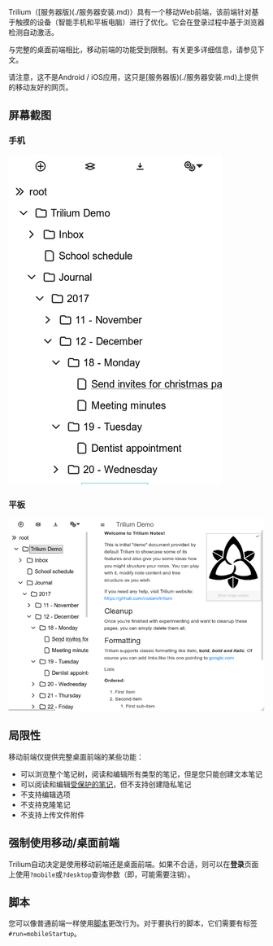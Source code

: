 Trilium（[服务器版)(./服务器安装.md)）具有一个移动Web前端，该前端针对基于触摸的设备（智能手机和平板电脑）进行了优化。它会在登录过程中基于浏览器检测自动激活。

与完整的桌面前端相比，移动前端的功能受到限制。有关更多详细信息，请参见下文。

请注意，这不是Android / iOS应用，这只是[服务器版)(./服务器安装.md)上提供的移动友好的网页。

## 屏幕截图

### 手机

![](images/mobile-smartphone.png)

### 平板

![](images/mobile-tablet.png)

## 局限性

移动前端仅提供完整桌面前端的某些功能：

*   可以浏览整个笔记树，阅读和编​​辑所有类型的笔记，但是您只能创建文本笔记
*   可以阅读和编辑[受保护的笔记](./受保护的笔记.md)，但不支持创建隐私笔记
*   不支持编辑选项
*   不支持克隆笔记
*   不支持上传文件附件

## 强制使用移动/桌面前端

Trilium自动决定是使用移动前端还是桌面前端。如果不合适，则可以在**登录**页面上使用`?mobile`或`?desktop`查询参数（即，可能需要注销）。

## 脚本

您可以像普通前端一样使用[脚本](./脚本.md)更改行为。对于要执行的脚本，它们需要有标签`#run=mobileStartup`。